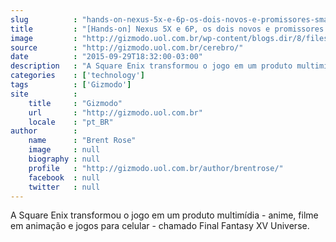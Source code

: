 ```yaml
---
slug          : "hands-on-nexus-5x-e-6p-os-dois-novos-e-promissores-smartphones-do-google"
title         : "[Hands-on] Nexus 5X e 6P, os dois novos e promissores smartphones do Google"
image         : "http://gizmodo.uol.com.br/wp-content/blogs.dir/8/files/2016/06/bentley-capa-e1466541561551.jpg"
source        : "http://gizmodo.uol.com.br/cerebro/"
date          : "2015-09-29T18:32:00-03:00"
description   : "A Square Enix transformou o jogo em um produto multimídia - anime, filme em animação e jogos para celular - chamado Final Fantasy XV Universe."
categories    : ['technology']
tags          : ['Gizmodo']
site          :
    title     : "Gizmodo"
    url       : "http://gizmodo.uol.com.br"
    locale    : "pt_BR"
author        :
    name      : "Brent Rose"
    image     : null
    biography : null
    profile   : "http://gizmodo.uol.com.br/author/brentrose/"
    facebook  : null
    twitter   : null
---
```


A Square Enix transformou o jogo em um produto multimídia - anime, filme em animação e jogos para celular - chamado Final Fantasy XV Universe.
